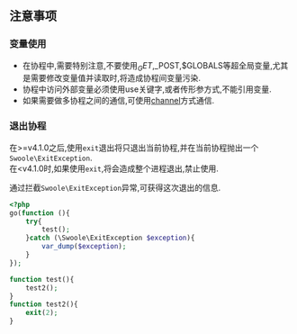 ## 注意事项  
### 变量使用
- 在协程中,需要特别注意,不要使用$_GET,$_POST,$GLOBALS等超全局变量,尤其是需要修改变量值并读取时,将造成协程间变量污染.  
- 协程中访问外部变量必须使用use关键字,或者传形参方式,不能引用变量.  
- 如果需要做多协程之间的通信,可使用[channel](/Cn/Swoole/Coroutine/channel.md)方式通信.  


### 退出协程
在>=v4.1.0之后,使用`exit`退出将只退出当前协程,并在当前协程抛出一个`Swoole\ExitException`.  
在<v4.1.0时,如果使用`exit`,将会造成整个进程退出,禁止使用.  

通过拦截`Swoole\ExitException`异常,可获得这次退出的信息.  
```php
<?php
go(function (){
    try{
        test();
    }catch (\Swoole\ExitException $exception){
        var_dump($exception);
    }
});

function test(){
    test2();
}
function test2(){
    exit(2);
}
```

